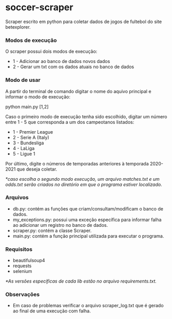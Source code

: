 # soccer-scraper

Scraper escrito em python para coletar dados de jogos de fultebol do site betexplorer.

### Modos de execução

O scraper possui dois modos de execução:
* 1 - Adicionar ao banco de dados novos dados
* 2 - Gerar um txt com os dados atuais no banco de dados

### Modo de usar

A partir do terminal de comando digitar o nome do aquivo principal e informar o modo de execução:

python main.py [1,2]

Caso o primeiro modo de execução tenha sido escolhido, digitar um número entre 1 - 5 que corresponda a um dos campeotanos listados:

* 1 - Premier League
* 2 - Serie A (Italy)
* 3 - Bundesliga
* 4 - LaLiga
* 5 - Ligue 1

Por último, digite o números de temporadas anteriores à temporada 2020-2021 que deseja coletar.

_*caso escolha o segundo modo execução, um arquivo matches.txt e um odds.txt serão criados no diretório em que o programa estiver localizado._

### Arquivos

* db.py: contém as funções que criam/consultam/modificam o banco de dados.
* my_exceptions.py: possui uma exceção específica para informar falha ao adicionar um registro no banco de dados.
* scraper.py: contém a classe Scraper.
* main.py: contém a função principal utilizada para executar o programa.

### Requisitos

* beautifulsoup4
* requests
* selenium

_*As versões específicas de cada lib estão no arquivo requirements.txt._

### Observações

* Em caso de problemas verificar o arquivo scraper_log.txt que é gerado ao final de uma execução com falha.